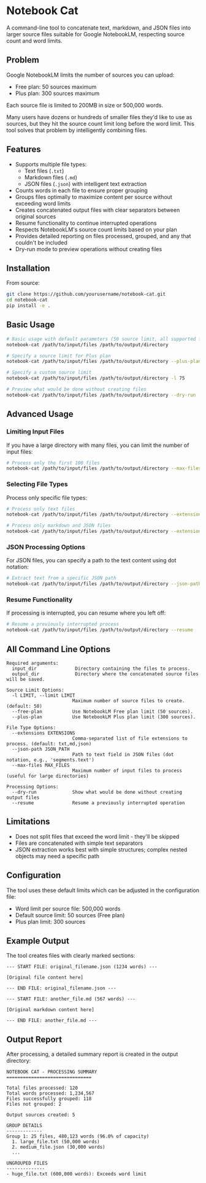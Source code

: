 # Notebook Cat

A command-line tool to concatenate text, markdown, and JSON files into larger source files suitable for Google NotebookLM, respecting source count and word limits.

## Problem

Google NotebookLM limits the number of sources you can upload:
- Free plan: 50 sources maximum
- Plus plan: 300 sources maximum

Each source file is limited to 200MB in size or 500,000 words.

Many users have dozens or hundreds of smaller files they'd like to use as sources, but they hit the source count limit long before the word limit. This tool solves that problem by intelligently combining files.

## Features

- Supports multiple file types:
  - Text files (`.txt`)
  - Markdown files (`.md`)
  - JSON files (`.json`) with intelligent text extraction
- Counts words in each file to ensure proper grouping
- Groups files optimally to maximize content per source without exceeding word limits
- Creates concatenated output files with clear separators between original sources
- Resume functionality to continue interrupted operations
- Respects NotebookLM's source count limits based on your plan
- Provides detailed reporting on files processed, grouped, and any that couldn't be included
- Dry-run mode to preview operations without creating files

## Installation

From source:
```bash
git clone https://github.com/yourusername/notebook-cat.git
cd notebook-cat
pip install -e .
```

## Basic Usage

```bash
# Basic usage with default parameters (50 source limit, all supported file types)
notebook-cat /path/to/input/files /path/to/output/directory

# Specify a source limit for Plus plan
notebook-cat /path/to/input/files /path/to/output/directory --plus-plan

# Specify a custom source limit
notebook-cat /path/to/input/files /path/to/output/directory -l 75

# Preview what would be done without creating files
notebook-cat /path/to/input/files /path/to/output/directory --dry-run
```

## Advanced Usage

### Limiting Input Files

If you have a large directory with many files, you can limit the number of input files:

```bash
# Process only the first 100 files
notebook-cat /path/to/input/files /path/to/output/directory --max-files 100
```

### Selecting File Types

Process only specific file types:

```bash
# Process only text files
notebook-cat /path/to/input/files /path/to/output/directory --extensions txt

# Process only markdown and JSON files
notebook-cat /path/to/input/files /path/to/output/directory --extensions md,json
```

### JSON Processing Options

For JSON files, you can specify a path to the text content using dot notation:

```bash
# Extract text from a specific JSON path
notebook-cat /path/to/input/files /path/to/output/directory --json-path "segments.text"
```

### Resume Functionality

If processing is interrupted, you can resume where you left off:

```bash
# Resume a previously interrupted process
notebook-cat /path/to/input/files /path/to/output/directory --resume
```

## All Command Line Options

```
Required arguments:
  input_dir              Directory containing the files to process.
  output_dir             Directory where the concatenated source files will be saved.

Source Limit Options:
  -l LIMIT, --limit LIMIT
                        Maximum number of source files to create. (default: 50)
  --free-plan           Use NotebookLM Free plan limit (50 sources).
  --plus-plan           Use NotebookLM Plus plan limit (300 sources).

File Type Options:
  --extensions EXTENSIONS
                        Comma-separated list of file extensions to process. (default: txt,md,json)
  --json-path JSON_PATH
                        Path to text field in JSON files (dot notation, e.g., 'segments.text')
  --max-files MAX_FILES
                        Maximum number of input files to process (useful for large directories)

Processing Options:
  --dry-run             Show what would be done without creating output files
  --resume              Resume a previously interrupted operation
```

## Limitations

- Does not split files that exceed the word limit - they'll be skipped
- Files are concatenated with simple text separators
- JSON extraction works best with simple structures; complex nested objects may need a specific path

## Configuration

The tool uses these default limits which can be adjusted in the configuration file:
- Word limit per source file: 500,000 words
- Default source limit: 50 sources (Free plan)
- Plus plan limit: 300 sources

## Example Output

The tool creates files with clearly marked sections:

```
--- START FILE: original_filename.json (1234 words) ---

[Original file content here]

--- END FILE: original_filename.json ---

--- START FILE: another_file.md (567 words) ---

[Original markdown content here]

--- END FILE: another_file.md ---
```

## Output Report

After processing, a detailed summary report is created in the output directory:

```
NOTEBOOK CAT - PROCESSING SUMMARY
===============================

Total files processed: 120
Total words processed: 1,234,567
Files successfully grouped: 118
Files not grouped: 2

Output sources created: 5

GROUP DETAILS
-------------
Group 1: 25 files, 480,123 words (96.0% of capacity)
  1. large_file.txt (50,000 words)
  2. medium_file.json (30,000 words)
  ...

UNGROUPED FILES
--------------
- huge_file.txt (600,000 words): Exceeds word limit
```

